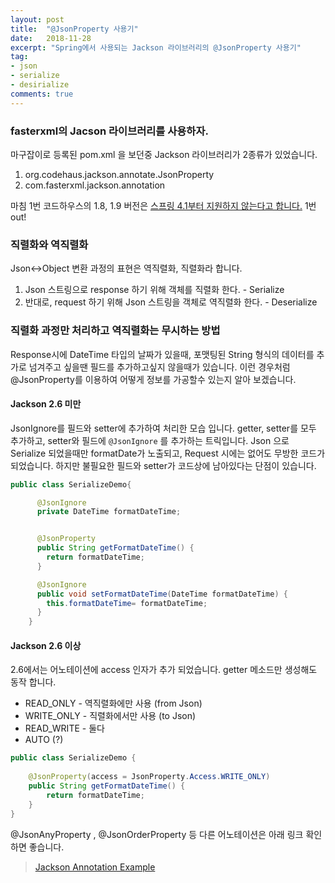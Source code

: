```yaml
---
layout: post
title:  "@JsonProperty 사용기"
date:   2018-11-28
excerpt: "Spring에서 사용되는 Jackson 라이브러리의 @JsonProperty 사용기"
tag:
- json
- serialize
- desirialize
comments: true
---
```



### fasterxml의 Jacson 라이브러리를 사용하자.
마구잡이로 등록된 pom.xml 을 보던중 Jackson 라이브러리가 2종류가 있었습니다.
1. org.codehaus.jackson.annotate.JsonProperty 
2. com.fasterxml.jackson.annotation

마침 1번 코드하우스의 1.8, 1.9 버전은 [스프링 4.1부터 지원하지 않는다고 합니다.](https://github.com/hyunjun19/axu4j/issues/32)
1번 out!

### 직렬화와 역직렬화
Json<->Object 변환 과정의 표현은 역직렬화, 직렬화라 합니다.
1. Json 스트링으로 response 하기 위해 객체를 직렬화 한다. - Serialize 
2. 반대로, request 하기 위해 Json 스트링을 객체로 역직렬화 한다. - Deserialize


### 직렬화 과정만 처리하고 역직렬화는 무시하는 방법
Response시에 DateTime 타입의 날짜가 있을때, 포맷팅된 String 형식의 데이터를 추가로 넘겨주고 싶을땐 필드를 추가하고싶지 않을때가 있습니다.
이런 경우처럼 @JsonProperty를 이용하여 어떻게 정보를 가공할수 있는지 알아 보겠습니다.

#### Jackson 2.6 미만
JsonIgnore를 필드와 setter에 추가하여 처리한 모습 입니다.
getter, setter를 모두 추가하고, setter와 필드에 `@JsonIgnore` 를 추가하는 트릭입니다.
Json 으로 Serialize 되었을때만 formatDate가 노출되고, Request 시에는 없어도 무방한 코드가 되었습니다.
하지만 불필요한 필드와 setter가 코드상에 남아있다는 단점이 있습니다. 
```java
public class SerializeDemo{

      @JsonIgnore
      private DateTime formatDateTime;


      @JsonProperty
      public String getFormatDateTime() {
        return formatDateTime;
      }

      @JsonIgnore
      public void setFormatDateTime(DateTime formatDateTime) {
        this.formatDateTime= formatDateTime;
      }
    }
```

#### Jackson 2.6 이상
2.6에서는 어노테이션에 access 인자가 추가 되었습니다.
getter 메소드만 생성해도 동작 합니다.
* READ_ONLY - 역직렬화에만 사용 (from Json) 
* WRITE_ONLY - 직렬화에서만 사용 (to Json)
* READ_WRITE - 둘다
* AUTO (?)
  
```java
public class SerializeDemo {
	
	@JsonProperty(access = JsonProperty.Access.WRITE_ONLY)
    public String getFormatDateTime() {
        return formatDateTime;
    }
}
```

@JsonAnyProperty , @JsonOrderProperty 등 다른 어노테이션은 아래 링크 확인 하면 좋습니다.
> [Jackson Annotation Example](https://www.baeldung.com/jackson-annotations)
